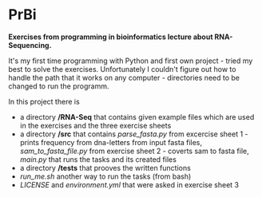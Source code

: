# PrBi

**Exercises from programming in bioinformatics lecture about RNA-Sequencing.**

It's my first time programming with Python and first own project - tried my best to solve the exercises.
Unfortunately I couldn't figure out how to handle the path that it works on any computer - directories need to be changed to run the programm.

In this project there is
- a directory **/RNA-Seq** that contains given example files which are used in the exercises and the three exercise sheets
- a directory **/src** that contains *parse_fasta.py* from excercise sheet 1 - prints frequency from dna-letters from input fasta files, *sam_to_fasta_file.py* from exercise sheet 2 - coverts sam to fasta file, *main.py* that runs the tasks and its created files
- a directory **/tests** that prooves the written functions
- *run_me.sh* another way to run the tasks (from bash)
- *LICENSE* and *environment.yml* that were asked in exercise sheet 3
